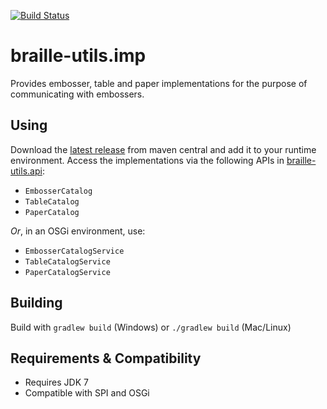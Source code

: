 [![Build Status](https://travis-ci.org/brailleapps/braille-utils.impl.svg?branch=master)](https://travis-ci.org/brailleapps/braille-utils.impl)

# braille-utils.imp #
Provides embosser, table and paper implementations for the purpose of communicating with embossers.

## Using ##
Download the [latest release](http://search.maven.org/#search%7Cga%7C1%7Ca%3A%22braille-utils.impl%22) from maven central and add it to your runtime environment.
Access the implementations via the following APIs in [braille-utils.api](http://search.maven.org/#search%7Cga%7C1%7Ca%3A%22braille-utils.api%22):
  - `EmbosserCatalog`
  - `TableCatalog`
  - `PaperCatalog`
  
_Or_, in an OSGi environment, use:
  - `EmbosserCatalogService`
  - `TableCatalogService`
  - `PaperCatalogService`

## Building ##
Build with `gradlew build` (Windows) or `./gradlew build` (Mac/Linux)

## Requirements & Compatibility ##
- Requires JDK 7
- Compatible with SPI and OSGi
